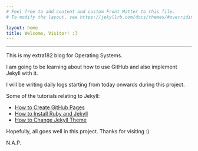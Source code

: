 ```yaml
---
# Feel free to add content and custom Front Matter to this file.
# To modify the layout, see https://jekyllrb.com/docs/themes/#overriding-theme-defaults

layout: home
title: Welcome, Visitor! :]
---
```

-----




This is my extra182 blog for Operating Systems.

I am going to be learning about how to use GitHub and also implement Jekyll with it.

I will be writing daily logs starting from today onwards during this project.


<!-- ### Logs
- [Log Day 1](2018/12/28/log.html)
- [Log Day 2](2018/12/29/log.html)
- [Log Day 3](2018/12/30/log.html) -->
Some of the tutorials relating to Jekyll:
- [How to Create GitHub Pages](/tutorials/2019-01-09-GitHubPages.html)
- [How to Install Ruby and Jekyll](/tutorials/2019-01-09-RubyandJekyllInstallation.html)
- [How to Change Jekyll Theme](/tutorials/ChangeJekyllTheme.html)






Hopefully, all goes well in this project.
Thanks for visiting :)

N.A.P.
